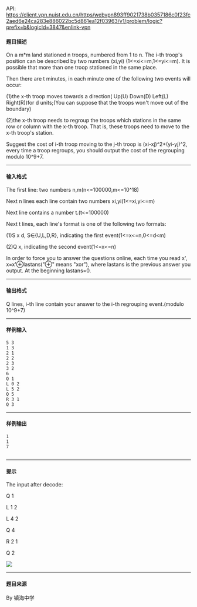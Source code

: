 API: https://client.vpn.nuist.edu.cn/https/webvpn893ff9021738b0357186c0f23fc2aed6e24ca283e886022bc5d861ea12f03963/v1/problem/logic?prefix=b&logicId=3847&enlink-vpn

#### 题目描述

On a m\*m land stationed n troops, numbered from 1 to n. The i-th troop's position can be described by two numbers (xi,yi) (1<=xi<=m,1<=yi<=m). It is possible that more than one troop stationed in the same place.

Then there are t minutes, in each minute one of the following two events will occur:

(1)the x-th troop moves towards a direction( Up(U) Down(D) Left(L) Right(R))for d units;(You can suppose that the troops won't move out of the boundary)

(2)the x-th troop needs to regroup the troops which stations in the same row or column with the x-th troop. That is, these troops need to move to the x-th troop's station.

Suggest the cost of i-th troop moving to the j-th troop is (xi-xj)^2+(yi-yj)^2, every time a troop regroups, you should output the cost of the regrouping modulo 10^9+7.

---

#### 输入格式

The first line: two numbers n,m(n<=100000,m<=10^18)

Next n lines each line contain two numbers xi,yi(1<=xi,yi<=m)

Next line contains a number t.(t<=100000)

Next t lines, each line's format is one of the following two formats:

(1)S x d, S∈{U,L,D,R}, indicating the first event(1<=x<=n,0<=d<m)

(2)Q x, indicating the second event(1<=x<=n)

In order to force you to answer the questions online, each time you read x', x=x'⊕lastans("⊕" means "xor"), where lastans is the previous answer you output. At the beginning lastans=0. 

---

#### 输出格式

Q lines, i-th line contain your answer to the i-th regrouping event.(modulo 10^9+7)

---

#### 样例输入
```
5 3
1 3
2 1
2 2
2 3
3 2
6
Q 1
L 0 2
L 5 2
Q 5
R 3 1
Q 3
```

---

#### 样例输出
```
1
1
7


```

---

#### 提示

The input after decode:

Q 1

L 1 2

L 4 2

Q 4

R 2 1

Q 2

![](../file/3847_0.png)

---

#### 题目来源

By 镇海中学